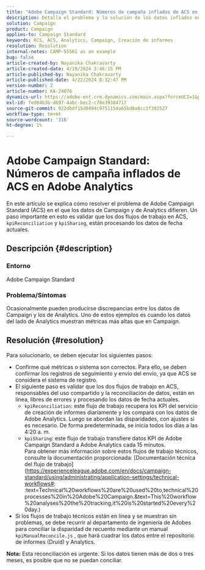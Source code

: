 ```yaml
---
title: "Adobe Campaign Standard: Números de campaña inflados de ACS en Adobe Analytics"
description: Detalla el problema y la solución de los datos inflados en Adobe Analytics enviados desde Campaign.
solution: Campaign
product: Campaign
applies-to: Campaign Standard
keywords: KCS, ACS, Analytics, Campaign, Creación de informes
resolution: Resolution
internal-notes: CAMP-55561 as an example
bug: false
article-created-by: Nayanika Chakravarty
article-created-date: 4/19/2024 3:46:15 PM
article-published-by: Nayanika Chakravarty
article-published-date: 4/22/2024 8:32:47 PM
version-number: 2
article-number: KA-24076
dynamics-url: https://adobe-ent.crm.dynamics.com/main.aspx?forceUCI=1&pagetype=entityrecord&etn=knowledgearticle&id=647839f4-63fe-ee11-a1ff-6045bd0065f9
exl-id: fed04b3b-d697-4abc-bec2-c78e39384717
source-git-commit: 922dbdf15d8494c9751154a65bd8a8cc1f392527
workflow-type: tm+mt
source-wordcount: '316'
ht-degree: 1%

---
```


# Adobe Campaign Standard: Números de campaña inflados de ACS en Adobe Analytics


En este artículo se explica cómo resolver el problema de Adobe Campaign Standard (ACS) en el que los datos de Campaign y de Analytics difieren. Un paso importante en esto es validar que los dos flujos de trabajo en ACS, `kpiReconciliation` y `kpiSharing`, están procesando los datos de fecha actuales.

## Descripción {#description}


### Entorno

Adobe Campaign Standard

### Problema/Síntomas

Ocasionalmente pueden producirse discrepancias entre los datos de Campaign y los de Analytics. Uno de estos ejemplos es cuando los datos del lado de Analytics muestran métricas más altas que en Campaign.


## Resolución {#resolution}


Para solucionarlo, se deben ejecutar los siguientes pasos:

- Confirme qué métricas o sistema son correctos. Para ello, se deben confirmar los registros de seguimiento y envío del envío, ya que ACS se considera el sistema de registro.
- El siguiente paso es validar que los dos flujos de trabajo en ACS, responsables del uso compartido y la reconciliación de datos, están en línea, libres de errores y procesando los datos de fecha actuales.
   - `kpiReconciliation`: este flujo de trabajo recupera los KPI del servicio de creación de informes diariamente y los compara con los datos de Adobe Analytics. Luego se abordan las disparidades, con ajustes si es necesario. De forma predeterminada, se inicia todos los días a las 4:20 a. m.
   - `kpiSharing`: este flujo de trabajo transfiere datos KPI de Adobe Campaign Standard a Adobe Analytics cada 15 minutos.\
     Para obtener más información sobre estos flujos de trabajo técnicos, consulte la documentación proporcionada: [Documentación técnica del flujo de trabajo](https://experienceleague.adobe.com/en/docs/campaign-standard/using/administrating/application-settings/technical-workflows#: :text=Technical%20workflows%20are%20used%20to,technical%20processes%20in%20Adobe%20Campaign.&amp;text=This%20workflow%20analyses%20the%20tracking,it%20is%20started%20every%20day.)
- Si los flujos de trabajo técnicos están en línea y se muestran sin problemas, se debe recurrir al departamento de ingeniería de Adobes para conciliar la disparidad de recuento mediante un manual `kpiManualReconcile.js` , que hará cuadrar los datos entre el repositorio de informes (Druid) y Analytics.


<b>Nota:</b> Esta reconciliación es urgente. Si los datos tienen más de dos o tres meses, es posible que no se puedan conciliar.
